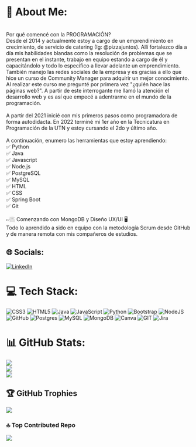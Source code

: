 # 💫 About Me:
<br>Por qué comencé con la PROGRAMACIÓN? <br>Desde el 2014 y actualmente estoy a cargo de un emprendimiento en crecimiento, de servicio de catering (Ig: @pizzajuntos). Allí fortalezco día a día mis habilidades blandas como la resolución de problemas que se presentan en el instante, trabajo en equipo estando a cargo de él y capacitándolo y todo lo específico a llevar adelante un emprendimiento. También manejo las redes sociales de la empresa y es gracias a ello que hice un curso de Community Manager para adquirir un mejor conocimiento. Al realizar este curso me pregunté por primera vez "¿quién hace las páginas web?". A partir de este interrogante me llamó la atención el desarrollo web y es así que empecé a adentrarme en el mundo de la programación. <br><br>A partir del 2021 inicié con mis primeros pasos como programadora de forma autodidacta. En 2022 terminé mi 1er año en la Tecnicatura en Programación de la UTN y estoy cursando el 2do y último año.<br><br>A continuación, enumero las herramientas que estoy aprendiendo:<br>✅ Python<br>✅ Java<br>✅ Javascript<br>✅ Node.js<br>✅ PostgreSQL<br>✅ MySQL<br>✅ HTML<br>✅ CSS<br>✅ Spring Boot<br>✅ Git<br><br>👉🏼 Comenzando con MongoDB y Diseño UX/UI 🖥 <br>Todo lo aprendido a sido en equipo con la metodología Scrum desde GitHub y de manera remota con mis compañeros de estudios.


## 🌐 Socials:
[![LinkedIn](https://img.shields.io/badge/LinkedIn-%230077B5.svg?logo=linkedin&logoColor=white)](https://linkedin.com/in/gabriela-silva-cordoba) 

# 💻 Tech Stack:
![CSS3](https://img.shields.io/badge/css3-%231572B6.svg?style=for-the-badge&logo=css3&logoColor=white) ![HTML5](https://img.shields.io/badge/html5-%23E34F26.svg?style=for-the-badge&logo=html5&logoColor=white) ![Java](https://img.shields.io/badge/java-%23ED8B00.svg?style=for-the-badge&logo=java&logoColor=white) ![JavaScript](https://img.shields.io/badge/javascript-%23323330.svg?style=for-the-badge&logo=javascript&logoColor=%23F7DF1E) ![Python](https://img.shields.io/badge/python-3670A0?style=for-the-badge&logo=python&logoColor=ffdd54) ![Bootstrap](https://img.shields.io/badge/bootstrap-%23563D7C.svg?style=for-the-badge&logo=bootstrap&logoColor=white) ![NodeJS](https://img.shields.io/badge/node.js-6DA55F?style=for-the-badge&logo=node.js&logoColor=white) ![GitHub](https://img.shields.io/badge/GitHub-%23121011.svg?style=for-the-badge&logo=github&logoColor=white) ![Postgres](https://img.shields.io/badge/postgres-%23316192.svg?style=for-the-badge&logo=postgresql&logoColor=white) ![MySQL](https://img.shields.io/badge/mysql-%2300f.svg?style=for-the-badge&logo=mysql&logoColor=white) ![MongoDB](https://img.shields.io/badge/MongoDB-%234ea94b.svg?style=for-the-badge&logo=mongodb&logoColor=white) ![Canva](https://img.shields.io/badge/Canva-%2300C4CC.svg?style=for-the-badge&logo=Canva&logoColor=white) ![GIT](https://img.shields.io/badge/Git-fc6d26?style=for-the-badge&logo=git&logoColor=white) ![Jira](https://img.shields.io/badge/jira-%230A0FFF.svg?style=for-the-badge&logo=jira&logoColor=white)
# 📊 GitHub Stats:
![](https://github-readme-stats.vercel.app/api?username=gabi-silva&theme=dark&hide_border=false&include_all_commits=false&count_private=false)<br/>
![](https://github-readme-streak-stats.herokuapp.com/?user=gabi-silva&theme=dark&hide_border=false)<br/>
![](https://github-readme-stats.vercel.app/api/top-langs/?username=gabi-silva&theme=dark&hide_border=false&include_all_commits=false&count_private=false&layout=compact)

## 🏆 GitHub Trophies
![](https://github-profile-trophy.vercel.app/?username=gabi-silva&theme=onedark&no-frame=false&no-bg=true&margin-w=4)

### 🔝 Top Contributed Repo
![](https://github-contributor-stats.vercel.app/api?username=gabi-silva&limit=5&theme=dark&combine_all_yearly_contributions=true)

<!-- Proudly created with GPRM ( https://gprm.itsvg.in ) -->
